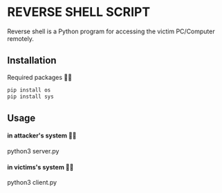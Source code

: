 # REVERSE SHELL SCRIPT

Reverse shell is a Python program for accessing the victim PC/Computer remotely.

## Installation
Required packages 🐱‍🚀

```bash
pip install os
pip install sys
```

## Usage

#### in attacker's system 🐱‍💻
python3 server.py 
        
#### in victims's system 🐱‍👤
python3 client.py 
        

